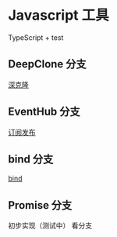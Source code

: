 # Javascript 工具

TypeScript + test

## DeepClone 分支

[深克隆](https://github.com/CodeYHJ/JavaScript/tree/deepClone)

## EventHub 分支

[订阅发布](https://github.com/CodeYHJ/JavaScript/tree/EventHub)

## bind 分支

[bind](https://github.com/CodeYHJ/JavaScript/tree/bind)

## Promise 分支

初步实现（测试中）
看分支
